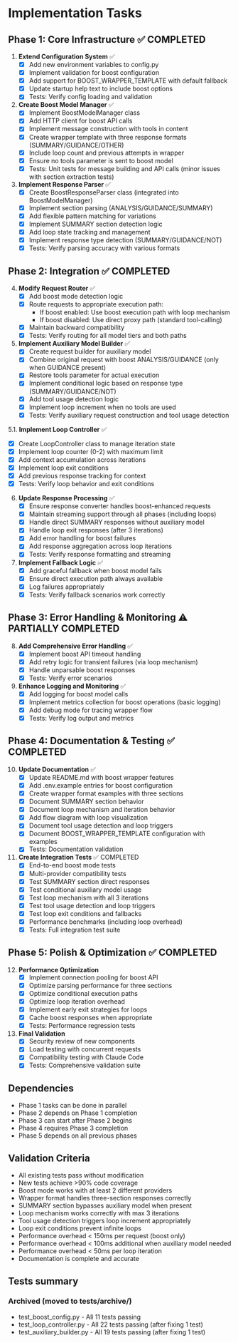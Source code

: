 # Implementation Tasks

## Phase 1: Core Infrastructure ✅ COMPLETED

1. **Extend Configuration System** ✅
   - [x] Add new environment variables to config.py
   - [x] Implement validation for boost configuration
   - [x] Add support for BOOST_WRAPPER_TEMPLATE with default fallback
   - [x] Update startup help text to include boost options
   - [x] Tests: Verify config loading and validation

2. **Create Boost Model Manager** ✅
   - [x] Implement BoostModelManager class
   - [x] Add HTTP client for boost API calls
   - [x] Implement message construction with tools in content
   - [x] Create wrapper template with three response formats (SUMMARY/GUIDANCE/OTHER)
   - [x] Include loop count and previous attempts in wrapper
   - [x] Ensure no tools parameter is sent to boost model
   - [x] Tests: Unit tests for message building and API calls (minor issues with section extraction tests)

3. **Implement Response Parser** ✅
   - [x] Create BoostResponseParser class (integrated into BoostModelManager)
   - [x] Implement section parsing (ANALYSIS/GUIDANCE/SUMMARY)
   - [x] Add flexible pattern matching for variations
   - [x] Implement SUMMARY section detection logic
   - [x] Add loop state tracking and management
   - [x] Implement response type detection (SUMMARY/GUIDANCE/NOT)
   - [x] Tests: Verify parsing accuracy with various formats

## Phase 2: Integration ✅ COMPLETED

4. **Modify Request Router** ✅
   - [x] Add boost mode detection logic
   - [x] Route requests to appropriate execution path:
     * If boost enabled: Use boost execution path with loop mechanism
     * If boost disabled: Use direct proxy path (standard tool-calling)
   - [x] Maintain backward compatibility
   - [x] Tests: Verify routing for all model tiers and both paths

5. **Implement Auxiliary Model Builder** ✅
   - [x] Create request builder for auxiliary model
   - [x] Combine original request with boost ANALYSIS/GUIDANCE (only when GUIDANCE present)
   - [x] Restore tools parameter for actual execution
   - [x] Implement conditional logic based on response type (SUMMARY/GUIDANCE/NOT)
   - [x] Add tool usage detection logic
   - [x] Implement loop increment when no tools are used
   - [x] Tests: Verify auxiliary request construction and tool usage detection

5.1. **Implement Loop Controller** ✅
   - [x] Create LoopController class to manage iteration state
   - [x] Implement loop counter (0-2) with maximum limit
   - [x] Add context accumulation across iterations
   - [x] Implement loop exit conditions
   - [x] Add previous response tracking for context
   - [x] Tests: Verify loop behavior and exit conditions

6. **Update Response Processing** ✅
   - [x] Ensure response converter handles boost-enhanced requests
   - [x] Maintain streaming support through all phases (including loops)
   - [x] Handle direct SUMMARY responses without auxiliary model
   - [x] Handle loop exit responses (after 3 iterations)
   - [x] Add error handling for boost failures
   - [x] Add response aggregation across loop iterations
   - [x] Tests: Verify response formatting and streaming

7. **Implement Fallback Logic** ✅
   - [x] Add graceful fallback when boost model fails
   - [x] Ensure direct execution path always available
   - [x] Log failures appropriately
   - [x] Tests: Verify fallback scenarios work correctly

## Phase 3: Error Handling & Monitoring ⚠️ PARTIALLY COMPLETED

8. **Add Comprehensive Error Handling** ✅
   - [x] Implement boost API timeout handling
   - [x] Add retry logic for transient failures (via loop mechanism)
   - [x] Handle unparsable boost responses
   - [x] Tests: Verify error scenarios

9. **Enhance Logging and Monitoring** ✅
   - [x] Add logging for boost model calls
   - [x] Implement metrics collection for boost operations (basic logging)
   - [x] Add debug mode for tracing wrapper flow
   - [x] Tests: Verify log output and metrics

## Phase 4: Documentation & Testing ✅ COMPLETED

10. **Update Documentation** ✅
    - [x] Update README.md with boost wrapper features
    - [x] Add .env.example entries for boost configuration
    - [x] Create wrapper format examples with three sections
    - [x] Document SUMMARY section behavior
    - [x] Document loop mechanism and iteration behavior
    - [x] Add flow diagram with loop visualization
    - [x] Document tool usage detection and loop triggers
    - [x] Document BOOST_WRAPPER_TEMPLATE configuration with examples
    - [x] Tests: Documentation validation

11. **Create Integration Tests** ✅ COMPLETED
    - [x] End-to-end boost mode tests
    - [x] Multi-provider compatibility tests
    - [x] Test SUMMARY section direct responses
    - [x] Test conditional auxiliary model usage
    - [x] Test loop mechanism with all 3 iterations
    - [x] Test tool usage detection and loop triggers
    - [x] Test loop exit conditions and fallbacks
    - [x] Performance benchmarks (including loop overhead)
    - [x] Tests: Full integration test suite

## Phase 5: Polish & Optimization ✅ COMPLETED

12. **Performance Optimization**
    - [x] Implement connection pooling for boost API
    - [x] Optimize parsing performance for three sections
    - [x] Optimize conditional execution paths
    - [x] Optimize loop iteration overhead
    - [x] Implement early exit strategies for loops
    - [x] Cache boost responses when appropriate
    - [x] Tests: Performance regression tests

13. **Final Validation**
    - [x] Security review of new components
    - [x] Load testing with concurrent requests
    - [x] Compatibility testing with Claude Code
    - [x] Tests: Comprehensive validation suite

## Dependencies

- Phase 1 tasks can be done in parallel
- Phase 2 depends on Phase 1 completion
- Phase 3 can start after Phase 2 begins
- Phase 4 requires Phase 3 completion
- Phase 5 depends on all previous phases

## Validation Criteria

- All existing tests pass without modification
- New tests achieve >90% code coverage
- Boost mode works with at least 2 different providers
- Wrapper format handles three-section responses correctly
- SUMMARY section bypasses auxiliary model when present
- Loop mechanism works correctly with max 3 iterations
- Tool usage detection triggers loop increment appropriately
- Loop exit conditions prevent infinite loops
- Performance overhead < 150ms per request (boost only)
- Performance overhead < 100ms additional when auxiliary model needed
- Performance overhead < 50ms per loop iteration
- Documentation is complete and accurate

## Tests summary

### **Archived** (moved to tests/archive/)

  - test_boost_config.py - All 11 tests passing
  - test_loop_controller.py - All 22 tests passing (after fixing 1 test)
  - test_auxiliary_builder.py - All 19 tests passing (after fixing 1 test)
